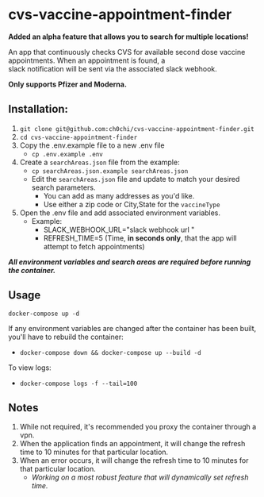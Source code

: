 

# cvs-vaccine-appointment-finder
**Added an alpha feature that allows you to search for multiple locations!**

An app that continuously checks CVS for available second dose vaccine appointments. When an appointment is found, a    
slack notification will be sent via the associated slack webhook.

**Only supports Pfizer and Moderna.**

## Installation:

1. `git clone git@github.com:ch0chi/cvs-vaccine-appointment-finder.git`
2. `cd cvs-vaccine-appointment-finder`
3. Copy the .env.example file to a new .env file
    - `cp .env.example .env`
4. Create a `searchAreas.json` file from the example:
    - `cp searchAreas.json.example searchAreas.json`
    - Edit the `searchAreas.json` file and update to match your desired search parameters.
        - You can add as many addresses as you'd like.
        - Use either a zip code or City,State for the `vaccineType`
5. Open the .env file and add associated environment variables.
    - Example:
        - SLACK_WEBHOOK_URL="slack webhook url "
        - REFRESH_TIME=5 (Time, **in seconds only**, that the app will attempt to fetch appointments)

**_All environment variables and search areas are required before running the container._**

## Usage

`docker-compose up -d`

If any environment variables are changed after the container has been built, you'll have to rebuild the container:

- `docker-compose down && docker-compose up --build -d`

To view logs:
- `docker-compose logs -f --tail=100`

## Notes

1. While not required, it's recommended you proxy the container through a vpn.
2. When the application finds an appointment, it will change the refresh time to 10 minutes for that particular location.
3. When an error occurs, it will change the refresh time to 10 minutes for that particular location.
    - *Working on a most robust feature that will dynamically set refresh time.*
